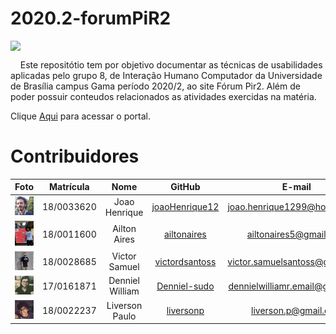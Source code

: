 # 2020.2-forumPiR2

<div style="margin: 0 auto;">
<img style="display:block;margin: 0 auto;" src="https://i.servimg.com/u/f10/14/08/96/79/logo210.png" />
</div>

<p style="text-align:justify">

&nbsp;&nbsp;&nbsp;&nbsp;Este repositótio tem por objetivo documentar as técnicas de usabilidades aplicadas pelo grupo 8, de Interação Humano Computador da Universidade de Brasília 
campus Gama período 2020/2, ao site Fórum Pir2. Além de poder possuir conteudos relacionados as atividades exercidas na matéria.
</p>

Clique [Aqui](https://pir2.forumeiros.com/) para acessar o portal.

# Contribuidores

|Foto|Matrícula | Nome | GitHub | E-mail|
|:--:|:--:|:--:|:--:|:--:|
| <img src="assets/team/joao.png" width="100">| 18/0033620 | Joao Henrique | [joaoHenrique12](https://github.com/JoaoHenrique12) |joao.henrique1299@hotmail.com 
 | <img src="assets/team/ailton.jpeg" width="100">| 18/0011600 | Ailton Aires | [ailtonaires](https://github.com/ailtonaires) | ailtonaires5@gmail.com
| <img src="assets/team/victor.jpeg" width="100">| 18/0028685 | Victor Samuel | [victordsantoss](https://github.com/victordsantoss) | victor.samuelsantoss@gmail.com
| <img src="assets/team/denniel.jpeg" width="100">| 17/0161871  | Denniel William | [Denniel-sudo](https://github.com/Denniel-sudo) | dennielwilliamr.email@gmail.com
| <img src="assets/team/liverson.png" width="100">| 18/0022237 | Liverson Paulo | [liversonp](https://github.com/liversonp)| liverson.p@gmail.com
